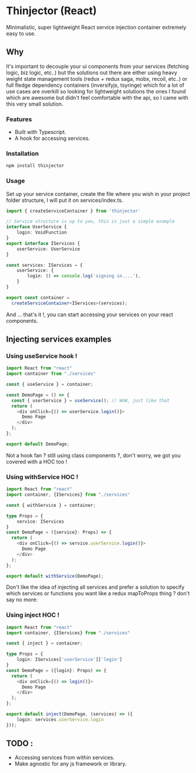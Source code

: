 # Thinjector (React)

Minimalistic, super lightweight React service injection container extremely easy to use.

## Why
It's important to decouple your ui components from your services (fetching logic, biz logic, etc..) but the solutions out there are either using heavy weight state management tools (redux + redux saga, mobx, recoil, etc..) or full fledge dependency containers (inversifyjs, 
tsyringe) which for a lot of use cases are overkill so looking for lightweight solutions the ones I found which are awesome but didn't feel comfortable with the api, so I came with this very small solution.
### Features
- Built with Typescript.
- A hook for accessing services.

### Installation

```bash
npm install thinjector
```

### Usage

Set up your service container, create the file where you wish in your project folder structure, I will put it on services/index.ts.
```typescript
import { createServiceContainer } from 'thinjector'

// Service structure is up to you, this is just a simple example
interface UserService {
    login: VoidFunction
}
export interface IServices {
    userService: UserService
}

const services: IServices = {
    userService: {
        login: () => console.log('signing in....'),
    }
}

export const container =
  createServiceContainer<IServices>(services);
```

And ... that's it !, you can start accessing your services on your react components.

## Injecting services examples
### Using useService hook !
```typescript
import React from "react"
import container from "./services"

const { useService } = container;

const DemoPage = () => {
  const { userService } = useService(); // WoW, just like that
  return (
    <div onClick={() => userService.login()}>
      Demo Page
    </div>
  );
};

export default DemoPage;
```

Not a hook fan ? still using class components ?, don't worry, we got you covered with a HOC too !
### Using withService HOC !
```typescript
import React from "react"
import container, {IServices} from "./services"

const { withService } = container;

type Props = {
    service: IServices
}
const DemoPage = ({service}: Props) => {
  return (
    <div onClick={() => service.userService.login()}>
      Demo Page
    </div>
  );
};

export default withService(DemoPage);
```
Don't like the idea of injecting all services and prefer a solution to specify which services or functions you want like a redux mapToProps thing ? don't say no more:
### Using inject HOC !
```typescript
import React from "react"
import container, {IServices} from "./services"

const { inject } = container;

type Props = {
    login: IServices['userService']['login']
}
const DemoPage = ({login}: Props) => {
  return (
    <div onClick={() => login()}>
      Demo Page
    </div>
  );
};

export default inject(DemoPage, (services) => ({
    login: services.userService.login
}));
```
## TODO :
- Accessing services from within services.
- Make agnostic for any js framework or library.
